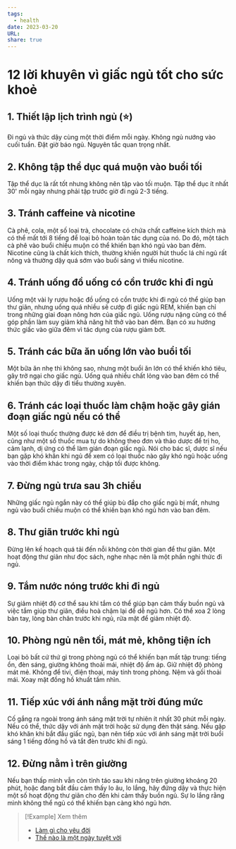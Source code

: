 ```yaml
---
tags:
  - health
date: 2023-03-20
URL: 
share: true
---
```


# 12 lời khuyên vì giấc ngủ tốt cho sức khoẻ

## 1. Thiết lập lịch trình ngủ (⭐)
Đi ngủ và thức dậy cùng một thời điểm mỗi ngày. Không ngủ nướng vào cuối tuần. Đặt giờ báo ngủ. Nguyên tắc quan trọng nhất.

## 2. Không tập thể dục quá muộn vào buổi tối
Tập thể dục là rất tốt nhưng không nên tập vào tối muộn. Tập thể dục ít nhất 30' mỗi ngày nhưng phải tập trước giờ đi ngủ 2-3 tiếng.

## 3. Tránh caffeine và nicotine
Cà phê, cola, một số loại trà, chocolate có chứa chất caffeine kích thích mà có thể mất tới 8 tiếng để loại bỏ hoàn toàn tác dụng của nó. Do đó, một tách cà phê vào buổi chiều muộn có thể khiến bạn khó ngủ vào ban đêm. Nicotine cũng là chất kích thích, thường khiến người hút thuốc lá chỉ ngủ rất nông và thường dậy quá sớm vào buổi sáng vì thiếu nicotine.

## 4. Tránh uống đồ uống có cồn trước khi đi ngủ
Uống một vài ly rượu hoặc đồ uống có cồn trước khi đi ngủ có thể giúp bạn thư giãn, nhưng uống quá nhiều sẽ cướp đi giấc ngủ REM, khiến bạn chỉ trong những giai đoạn nông hơn của giấc ngủ. Uống rượu nặng cũng có thể góp phần làm suy giảm khả năng hít thở vào ban đêm. Bạn có xu hướng thức giấc vào giữa đêm vì tác dụng của rượu giảm bớt.

## 5. Tránh các bữa ăn uống lớn vào buổi tối
Một bữa ăn nhẹ thì không sao, nhưng một buổi ăn lớn có thể khiến khó tiêu, gây trở ngại cho giấc ngủ. Uống quá nhiều chất lỏng vào ban đêm có thể khiến bạn thức dậy đi tiểu thường xuyên.

## 6. Tránh các loại thuốc làm chậm hoặc gây gián đoạn giấc ngủ nếu có thể
Một số loại thuốc thường được kê dơn để điều trị bệnh tim, huyết áp, hen, cũng như một số thuốc mua tự do không theo đơn và thảo dược để trị ho, cảm lạnh, dị ứng có thể làm gián đoạn giấc ngủ. Nói cho bác sĩ, dược sĩ nếu bạn gặp khó khăn khi ngủ để xem có loại thuốc nào gây khó ngủ hoặc uống vào thời điểm khác trong ngày, chập tối được không.

## 7. Đừng ngủ trưa sau 3h chiều
Những giấc ngủ ngắn này có thể giúp bù đắp cho giấc ngủ bị mất, nhưng ngủ vào buổi chiều muộn có thể khiến bạn khó ngủ hơn vào ban đêm.

## 8. Thư giãn trước khi ngủ
Đừng lên kế hoạch quá tải đến nỗi không còn thời gian để thư giãn. Một hoạt động thư giãn như đọc sách, nghe nhạc nên là một phần nghi thức đi ngủ.

## 9. Tắm nước nóng trước khi đi ngủ
Sự giảm nhiệt độ cơ thể sau khi tắm có thể giúp bạn cảm thấy buồn ngủ và việc tắm giúp thư giãn, điều hoà chậm lại để dễ ngủ hơn. Có thể xoa 2 lòng bàn tay, lòng bàn chân trước khi ngủ, rửa mặt để giảm nhiệt độ.

## 10. Phòng ngủ nên tối, mát mẻ, không tiện ích
Loại bỏ bất cứ thứ gì trong phòng ngủ có thể khiến bạn mất tập trung: tiếng ồn, đèn sáng, giường không thoải mái, nhiệt độ ấm áp. Giữ nhiệt độ phòng mát mẻ. Không để tivi, điện thoại, máy tính trong phòng. Nệm và gối thoải mái. Xoay mặt đồng hồ khuất tầm nhìn.

## 11. Tiếp xúc với ánh nắng mặt trời đúng mức
Cố gắng ra ngoài trong ánh sáng mặt trời tự nhiên ít nhất 30 phút mỗi ngày. Nếu có thể, thức dậy với ánh mặt trời hoặc sử dụng đèn thật sáng. Nếu gặp khó khăn khi bắt đầu giấc ngủ, bạn nên tiếp xúc với ánh sáng mặt trời buổi sáng 1 tiếng đồng hồ và tắt đèn trước khi đi ngủ.

## 12. Đừng nằm ì trên giường
Nếu bạn thấp mình vẫn còn tỉnh táo sau khi năng trên giường khoảng 20 phút, hoặc đang bắt đầu cảm thấy lo âu, lo lắng, hãy đứng dậy và thực hiện một số hoạt động thư giãn cho đến khi cảm thấy buồn ngủ. Sự lo lắng rằng mình không thể ngủ có thể khiến bạn càng khó ngủ hơn.


> [!Example] Xem thêm
> - [Làm gì cho yêu đời](./L%C3%A0m%20g%C3%AC%20cho%20y%C3%AAu%20%C4%91%E1%BB%9Di.md)
> - [Thế nào là một ngày tuyệt vời](./Th%E1%BA%BF%20n%C3%A0o%20l%C3%A0%20m%E1%BB%99t%20ng%C3%A0y%20tuy%E1%BB%87t%20v%E1%BB%9Di.md)